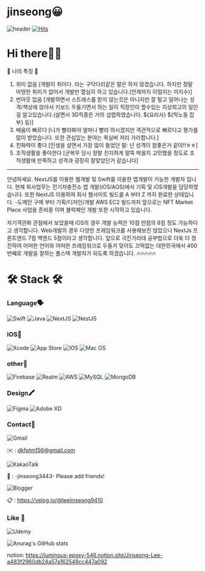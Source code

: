 # jinseong😀
![header](https://capsule-render.vercel.app/api?type=Shark&color=f7f5f5&height=100&section=header&text=introduce-%20Jinseong&fontSize=90&fontColor=d6ace6&animation=twinkling)
[![Hits](https://hits.seeyoufarm.com/api/count/incr/badge.svg?url=https%3A%2F%2Fgithub.com%2Fgjbae1212%2Fhit-counter)](https://hits.seeyoufarm.com)

# Hi there👋🏼
🌟 나의 특징 🌟
1. 취미 없음 [개발이 취미다. 라는 구닥다리같은 말은 하지 않겠습니다. 하지만 정말 마땅한 취미가 없어서 개발만 열심히 하고 있습니다.(언제까지 이럴지는 미지수)]
2. 번아웃 없음 [개발하면서 스트레스를 받지 않는것은 아니지만 잘 털고 일어나는 성격/책상에 앉아서 키보드 두들기면서 하는 일이 직장인이 할수있는 지상최고의 일인걸 알고있습니다.(살면서 3D직종은 거의 섭렵하였습니다. ${요리사} ${막노동 잡부} 등)]
3. 배움이 빠르다 [니가 빨라봐야 얼마나 빨라 하시겠지만 객관적으로 빠르다고 평가를 많이 받았습니다. 또한 관심있는 분야는 퀵실버 저리 가라합니다.]
4. 친화력이 좋다 [인생을 살면서 가장 많이 들었던 말: 넌 성격이 참좋은거 같아!!ㅎㅎ]
5. 조직생활을 좋아한다 [군복무 당시 정말 진지하게 말뚝 박을지 고민했을 정도로 조직생활에 만족하고 성격과 굉장히 잘맞았던거 같습니다]
--------------
안녕하세요.
NextJS를 이용한 웹개발 및 Swift를 이용한 앱개발이 가능한 개발자 입니다.
현재 회사업무는 전기차충전소 앱 개발(iOS/AOS)에서 기획 및 iOS개발을 담당하였습니다.
또한
NextJS 이용하여 회사 웹사이트 빌드를 A 부터 Z 까지 완료한 상태입니다.
  -도메인 구매 부터 기획/디자인/개발 AWS EC2 빌드까지
앞으로는 NFT Market Place 사업을 준비중 이며
블럭체인 개발 또한 시작하고 있습니다.

자기객관화 관점에서 보았을때
iOS의 경우 개발 능력은 10점 만점의 8점 정도 가능하다고 생각합니다.
Web개발의 경우 다양한 프레임워크를 사용해보진 않았으나 NextJs 프론트엔드 7점 백엔드 5점이라고 생각합니다.
앞으로 극진가라데 공부법으로 더욱 더 정진하여 어떠한 언어와 어떠한 프레임워크로 두들겨 맞아도 끄떡없는
대한민국에서 400번째로 개발을 잘하는 풀스텍 개발자가 되도록 하겠습니다.
🔥🔥🔥🔥🔥


# 🛠 Stack 🛠  
### Language🗣
![Swift](https://img.shields.io/badge/swift-F54A2A?style=for-the-badge&logo=swift&logoColor=white)
![Java](https://img.shields.io/badge/java-%23ED8B00.svg?style=for-the-badge&logo=java&logoColor=white)
![NextJS](https://img.shields.io/badge/next.js-000000?style=for-the-badge&logo=nextdotjs&logoColor=white)
![NestJS](https://img.shields.io/badge/-NestJs-ea2845?style=flat-square&logo=nestjs&logoColor=white)

### iOS🍎
![Xcode](https://img.shields.io/badge/Xcode-007ACC?style=for-the-badge&logo=Xcode&logoColor=white)
![App Store](https://img.shields.io/badge/App_Store-0D96F6?style=for-the-badge&logo=app-store&logoColor=white)
![IOS](https://img.shields.io/badge/iOS-000000?style=for-the-badge&logo=ios&logoColor=white)
![Mac OS](https://img.shields.io/badge/mac%20os-000000?style=for-the-badge&logo=macos&logoColor=F0F0F0)

### other🔗
![Firebase](https://img.shields.io/badge/firebase-%23039BE5.svg?style=for-the-badge&logo=firebase)
![Realm](https://img.shields.io/badge/Realm-39477F?style=for-the-badge&logo=realm&logoColor=white)
![AWS](https://img.shields.io/badge/AWS-%23FF9900.svg?style=for-the-badge&logo=amazon-aws&logoColor=white)
![MySQL](https://img.shields.io/badge/MySQL-4479A1?style=flat-square&logo=MySQL&logoColor=white)
![MongoDB](https://img.shields.io/badge/MongoDB-47A248?style=flat-square&logo=MongoDB&logoColor=white)

### Design🖍
![Figma](https://img.shields.io/badge/figma-%23F24E1E.svg?style=for-the-badge&logo=figma&logoColor=white)
![Adobe XD](https://img.shields.io/badge/Adobe%20XD-470137?style=for-the-badge&logo=Adobe%20XD&logoColor=#FF61F6)

### Contact📮
![Gmail](https://img.shields.io/badge/Gmail-D14836?style=for-the-badge&logo=gmail&logoColor=white)

✉️ : dkfptm156@gmail.com

![KakaoTalk](https://img.shields.io/badge/kakaotalk-ffcd00.svg?style=for-the-badge&logo=kakaotalk&logoColor=000000)

📱 : -jinseong3443-    Please add friends!


![Blogger](https://img.shields.io/badge/Blogger-FF5722?style=for-the-badge&logo=blogger&logoColor=white)


📋 : https://velog.io/@leejinseong9410



### Like 💛
![Udemy](https://img.shields.io/badge/Udemy-A435F0?style=for-the-badge&logo=Udemy&logoColor=white)


![Anurag's GitHub stats](https://github-readme-stats.vercel.app/api?username=leejinseong9410&show_icons=true&theme=radical)



notion: https://luminous-epoxy-546.notion.site/Jinseong-Lee-a483f2960db24a57a162548cc447a092
